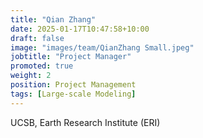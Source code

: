 ```yaml
---
title: "Qian Zhang"
date: 2025-01-17T10:47:58+10:00
draft: false
image: "images/team/QianZhang Small.jpeg"
jobtitle: "Project Manager"
promoted: true
weight: 2
position: Project Management
tags: [Large-scale Modeling]
---
```



UCSB, Earth Research Institute (ERI)
